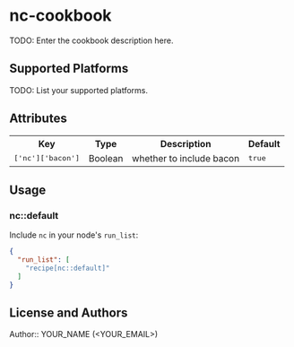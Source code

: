 # nc-cookbook

TODO: Enter the cookbook description here.

## Supported Platforms

TODO: List your supported platforms.

## Attributes

<table>
  <tr>
    <th>Key</th>
    <th>Type</th>
    <th>Description</th>
    <th>Default</th>
  </tr>
  <tr>
    <td><tt>['nc']['bacon']</tt></td>
    <td>Boolean</td>
    <td>whether to include bacon</td>
    <td><tt>true</tt></td>
  </tr>
</table>

## Usage

### nc::default

Include `nc` in your node's `run_list`:

```json
{
  "run_list": [
    "recipe[nc::default]"
  ]
}
```

## License and Authors

Author:: YOUR_NAME (<YOUR_EMAIL>)
